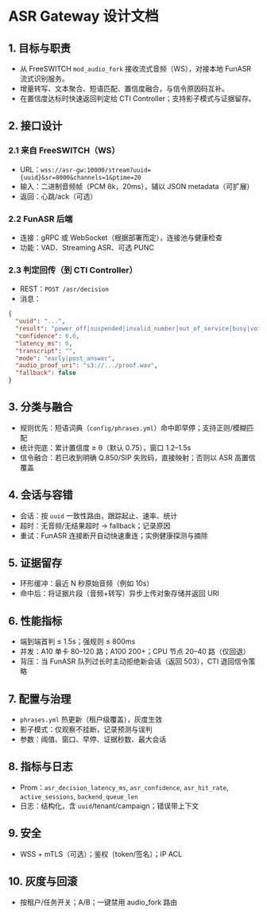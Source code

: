 # ASR Gateway 设计文档

## 1. 目标与职责
- 从 FreeSWITCH `mod_audio_fork` 接收流式音频（WS），对接本地 FunASR 流式识别服务。
- 增量转写、文本聚合、短语匹配、置信度融合，与信令原因码互补。
- 在置信度达标时快速返回判定给 CTI Controller；支持影子模式与证据留存。

## 2. 接口设计
### 2.1 来自 FreeSWITCH（WS）
- URL：`wss://asr-gw:10000/stream?uuid={uuid}&sr=8000&channels=1&ptime=20`
- 输入：二进制音频帧（PCM 8k，20ms），辅以 JSON metadata（可扩展）
- 返回：心跳/ack（可选）

### 2.2 FunASR 后端
- 连接：gRPC 或 WebSocket（根据部署而定），连接池与健康检查
- 功能：VAD、Streaming ASR、可选 PUNC

### 2.3 判定回传（到 CTI Controller）
- REST：`POST /asr/decision`
- 消息：
```json
{
  "uuid": "...",
  "result": "power_off|suspended|invalid_number|out_of_service|busy|voicemail|color_ring_back|operator_ivr|answered_human",
  "confidence": 0.0,
  "latency_ms": 0,
  "transcript": "",
  "mode": "early|post_answer",
  "audio_proof_uri": "s3://.../proof.wav",
  "fallback": false
}
```

## 3. 分类与融合
- 规则优先：短语词典（`config/phrases.yml`）命中即早停；支持正则/模糊匹配
- 统计兜底：累计置信度 ≥ θ（默认 0.75），窗口 1.2–1.5s
- 信令融合：若已收到明确 Q.850/SIP 失败码，直接映射；否则以 ASR 高置信覆盖

## 4. 会话与容错
- 会话：按 `uuid` 一致性路由，跟踪起止、速率、统计
- 超时：无音频/无结果超时 → fallback；记录原因
- 重试：FunASR 连接断开自动快速重连；实例健康探测与摘除

## 5. 证据留存
- 环形缓冲：最近 N 秒原始音频（例如 10s）
- 命中后：将证据片段（音频+转写）异步上传对象存储并返回 URI

## 6. 性能指标
- 端到端首判 ≤ 1.5s；强规则 ≤ 800ms
- 并发：A10 单卡 80–120 路；A100 200+；CPU 节点 20–40 路（仅回退）
- 背压：当 FunASR 队列过长时主动拒绝新会话（返回 503），CTI 退回信令策略

## 7. 配置与治理
- `phrases.yml` 热更新（租户级覆盖），灰度生效
- 影子模式：仅观察不挂断，记录预测与误判
- 参数：阈值、窗口、早停、证据秒数、最大会话

## 8. 指标与日志
- Prom：`asr_decision_latency_ms`, `asr_confidence`, `asr_hit_rate`, `active_sessions`, `backend_queue_len`
- 日志：结构化，含 `uuid`/tenant/campaign；错误带上下文

## 9. 安全
- WSS + mTLS（可选）；鉴权（token/签名）；IP ACL

## 10. 灰度与回滚
- 按租户/任务开关；A/B；一键禁用 audio_fork 路由